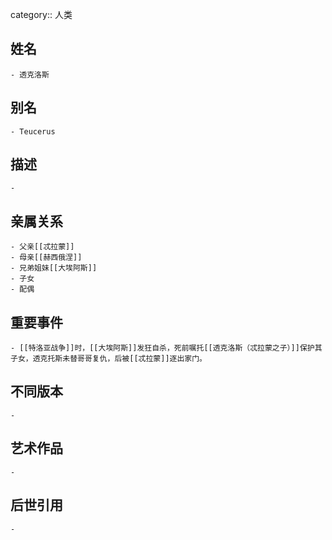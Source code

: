 category:: 人类
## 姓名
	- 透克洛斯
## 别名
	- Teucerus
## 描述
	-
## 亲属关系
	- 父亲[[忒拉蒙]]
	- 母亲[[赫西俄涅]]
	- 兄弟姐妹[[大埃阿斯]]
	- 子女
	- 配偶
## 重要事件
	- [[特洛亚战争]]时，[[大埃阿斯]]发狂自杀，死前嘱托[[透克洛斯（忒拉蒙之子）]]保护其子女，透克托斯未替哥哥复仇，后被[[忒拉蒙]]逐出家门。
## 不同版本
	-
## 艺术作品
	-
## 后世引用
	-
